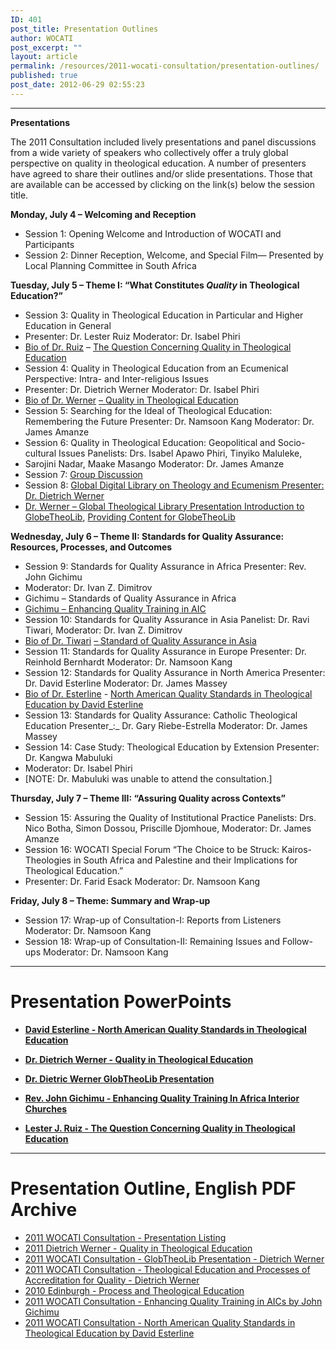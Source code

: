```yaml
---
ID: 401
post_title: Presentation Outlines
author: WOCATI
post_excerpt: ""
layout: article
permalink: /resources/2011-wocati-consultation/presentation-outlines/
published: true
post_date: 2012-06-29 02:55:23
---
```

* * *

**Presentations**

The 2011 Consultation included lively presentations and panel discussions from a wide variety of speakers who collectively offer a truly global perspective on quality in theological education. A number of presenters have agreed to share their outlines and/or slide presentations. Those that are available can be accessed by clicking on the link(s) below the session title.

**Monday, July 4 – Welcoming and Reception**

*   Session 1: Opening Welcome and Introduction of WOCATI and Participants
*   Session 2: Dinner Reception, Welcome, and Special Film— Presented by Local Planning Committee in South Africa

**Tuesday, July 5 – Theme I: “What Constitutes _Quality_ in Theological Education?”**

*   Session 3: Quality in Theological Education in Particular and Higher Education in General
*   Presenter: Dr. Lester Ruiz Moderator: Dr. Isabel Phiri
*   [Bio of Dr. Ruiz](http://wocati.org/resources/2011-wocati-consultation/presenter-bios/#Ruiz "Lester Ruiz") – [The Question Concerning Quality in Theological Education](http://wocati.org/wp-content/plugins/wp-publication-archive/includes/openfile.php?file=http|wocati.org/wp-content/uploads/2012/06/ruiz-thequestionconcerningqualityintheologicaleducation-110831102245-phpapp01.pdf "Lester J. Ruiz, The Question of *Quality* in Theological Education")
*   Session 4: Quality in Theological Education from an Ecumenical Perspective: Intra- and Inter-religious Issues
*   Presenter: Dr. Dietrich Werner Moderator: Dr. Isabel Phiri
*   [Bio of Dr. Werner](http://wocati.org/resources/2011-wocati-consultation/presenter-bios/#Werner "Dietrich Werner") [– Quality in Theological Education](http://wocati.org/wp-content/plugins/wp-publication-archive/includes/openfile.php?file=http|wocati.org/wp-content/uploads/2012/06/Werner-Theological-Education-and-Processes-of-Accreditation-for-Quality.pdf "WOCATI Consultation – Theological Education and Processes of Accreditation for Quality – Dietrich Werner (Download Publication)")
*   Session 5: Searching for the Ideal of Theological Education: Remembering the Future Presenter: Dr. Namsoon Kang Moderator: Dr. James Amanze
*   Session 6: Quality in Theological Education: Geopolitical and Socio-cultural Issues Panelists: Drs. Isabel Apawo Phiri, Tinyiko Maluleke,
*   Sarojini Nadar, Maake Masango Moderator: Dr. James Amanze
*   Session 7: [Group Discussion](http://wocati.org/wp-content/plugins/wp-publication-archive/includes/openfile.php?file=http|wocati.org/wp-content/uploads/2012/06/Group-Discussion-Reports.pdf "2011 WOCATI Consultation – Group Discussion Reports (Download Publication)")
*   Session 8: [Global Digital Library on Theology and Ecumenism Presenter: Dr. Dietrich Werner](http://wocati.org/wp-content/plugins/wp-publication-archive/includes/openfile.php?file=http|wocati.org/wp-content/uploads/2012/06/Werner-GlobTheoLib-Presentation.pdf "2011 WOCATI Consultation – GlobTheoLib Presentation – Dietrich Werner (Download Publication)")
*   [Dr. Werner – Global Theological Library Presentation Introduction to GlobeTheoLib](http://wocati.org/wp-content/plugins/wp-publication-archive/includes/openfile.php?file=http|wocati.org/wp-content/uploads/2012/06/Werner-GlobTheoLib-Presentation.pdf "2011 WOCATI Consultation – GlobTheoLib Presentation – Dietrich Werner (Download Publication)"), [Providing Content for GlobeTheoLib](http://www.globalethics.org/)

**Wednesday, July 6 – Theme II: Standards for Quality Assurance: Resources, Processes, and Outcomes**

*   Session 9: Standards for Quality Assurance in Africa Presenter: Rev. John Gichimu
*   Moderator: Dr. Ivan Z. Dimitrov
*   Gichimu – Standards of Quality Assurance in Africa
*   [Gichimu – Enhancing Quality Training in AIC](http://wocati.org/wp-content/plugins/wp-publication-archive/includes/openfile.php?file=http|wocati.org/wp-content/uploads/2012/06/Gichimu-Enhancing-Quality-Training-in-AICs.pdf "2011 WOCATI Consultation – Enhancing Quality Training in AICs by John Gichimu (Download Publication)")
*   Session 10: Standards for Quality Assurance in Asia Panelist: Dr. Ravi Tiwari, Moderator: Dr. Ivan Z. Dimitrov
*   [Bio of Dr. Tiwari](http://wocati.org/resources/2011-wocati-consultation/presenter-bios/#Tiwari "Ravi Tiwari") [– Standard of Quality Assurance in Asia](http://wocati.org/wp-content/plugins/wp-publication-archive/includes/openfile.php?file=http|wocati.org/wp-content/uploads/2012/06/Tiwari-%E2%80%93-Standard-of-Quality-Assurance-in-Asia.pdf "2011 WOCATI Consultation – Standard of Quality Assurance in Asia – Ravi Tiwari (Download Publication)")
*   Session 11: Standards for Quality Assurance in Europe Presenter: Dr. Reinhold Bernhardt Moderator: Dr. Namsoon Kang
*   Session 12: Standards for Quality Assurance in North America Presenter: Dr. David Esterline Moderator: Dr. James Massey
*   [Bio of Dr. Esterline](http://wocati.org/resources/2011-wocati-consultation/presenter-bios/#Esterline "Esterline BIo") - [North American Quality Standards in Theological Education by David Esterline](http://wocati.org/wp-content/uploads/2012/06/Esterline-North-American-Quality-Standards-in-Theological-Education.pdf)
*   Session 13: Standards for Quality Assurance: Catholic Theological Education Presenter_:_ Dr. Gary Riebe-Estrella Moderator: Dr. James Massey
*   Session 14: Case Study: Theological Education by Extension Presenter: Dr. Kangwa Mabuluki
*   Moderator: Dr. Isabel Phiri
*   \[NOTE: Dr. Mabuluki was unable to attend the consultation.\]

**Thursday, July 7 – Theme III: “Assuring Quality across Contexts”**

*   Session 15: Assuring the Quality of Institutional Practice Panelists: Drs. Nico Botha, Simon Dossou, Priscille Djomhoue, Moderator: Dr. James Amanze
*   Session 16: WOCATI Special Forum “The Choice to be Struck: Kairos-Theologies in South Africa and Palestine and their Implications for Theological Education.”
*   Presenter: Dr. Farid Esack Moderator: Dr. Namsoon Kang

**Friday, July 8 – Theme: Summary and Wrap-up**

*   Session 17: Wrap-up of Consultation-I: Reports from Listeners Moderator: Dr. Namsoon Kang
*   Session 18: Wrap-up of Consultation-II: Remaining Issues and Follow-ups Moderator: Dr. Namsoon Kang

* * *

# Presentation PowerPoints

*   **[David Esterline - North American Quality Standards in Theological Education](http://www.slideshare.net/adamdjbrett/david-esterline-north-american-quality-standards-in-theological-education "David Esterline - North American Quality Standards in Theological Education")**

*   **[Dr. Dietrich Werner - Quality in Theological Education](http://www.slideshare.net/adamdjbrett/dr-dietrich-werner-quality-in-theological-education "Dr. Dietrich Werner - Quality in Theological Education")**

*   **[Dr. Dietric Werner GlobTheoLib Presentation](http://www.slideshare.net/adamdjbrett/werner-glob-theolib-presentation "Dr. Dietric Werner GlobTheoLib Presentation")**

*   **[Rev. John Gichimu - Enhancing Quality Training In Africa Interior Churches](http://www.slideshare.net/adamdjbrett/rev-john-gichimu-enhancing-quality-training-in-africa-interior-churches "Rev. John Gichimu - Enhancing Quality Training In Africa Interior Churches")**

*   **[Lester J. Ruiz - The Question Concerning Quality in Theological Education](http://www.slideshare.net/adamdjbrett/lester-j-ruiz-the-question-concerning-quality-in-theological-education "Lester J. Ruiz - The Question Concerning Quality in Theological Education")**

* * *

# Presentation Outline, English PDF Archive

*   [2011 WOCATI Consultation - Presentation Listing](http://wocati.org/wp-content/uploads/2012/06/Presentation-Listing.pdf)
*   [2011 Dietrich Werner - Quality in Theological Education](http://wocati.org/wp-content/uploads/2012/06/Werner-Quality-in-Theological-Education.pdf)
*   [2011 WOCATI Consultation - GlobTheoLib Presentation - Dietrich Werner](http://wocati.org/wp-content/uploads/2012/06/Werner-GlobTheoLib-Presentation.pdf)
*   [2011 WOCATI Consultation - Theological Education and Processes of Accreditation for Quality - Dietrich Werner](http://wocati.org/wp-content/uploads/2012/06/Werner-Theological-Education-and-Processes-of-Accreditation-for-Quality.pdf)
*   [2010 Edinburgh - Process and Theological Education](http://wocati.org/wp-content/uploads/2012/06/Edinburgh-2010-process-and-theological-education.pdf)
*   [2011 WOCATI Consultation - Enhancing Quality Training in AICs by John Gichimu](http://wocati.org/wp-content/uploads/2012/06/Gichimu-Enhancing-Quality-Training-in-AICs.pdf)
*   [2011 WOCATI Consultation - North American Quality Standards in Theological Education by David Esterline](http://wocati.org/wp-content/uploads/2012/06/Esterline-North-American-Quality-Standards-in-Theological-Education.pdf)
